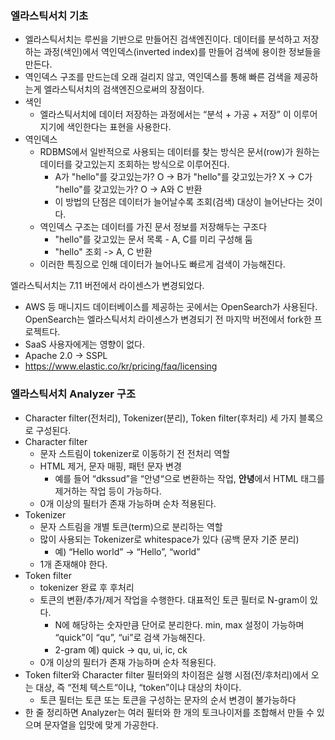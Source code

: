 ### 엘라스틱서치 기초

- 엘라스틱서치는 루씬을 기반으로 만들어진 검색엔진이다. 데이터를 분석하고 저장하는 과정(색인)에서 역인덱스(inverted index)를 만들어 검색에 용이한 정보들을 만든다.
- 역인덱스 구조를 만드는데 오래 걸리지 않고, 역인덱스를 통해 빠른 검색을 제공하는게 엘라스틱서치의 검색엔진으로써의 장점이다.
- 색인
    - 엘라스틱서치에 데이터 저장하는 과정에서는 “분석 + 가공 + 저장” 이 이루어지기에 색인한다는 표현을 사용한다.
- 역인덱스
    - RDBMS에서 일반적으로 사용되는 데이터를 찾는 방식은 문서(row)가 원하는 데이터를 갖고있는지 조회하는 방식으로 이루어진다.
        - A가 "hello"를 갖고있는가? O -> B가 "hello"를 갖고있는가? X -> C가 "hello"를 갖고있는가? O -> A와 C 반환
        - 이 방법의 단점은 데이터가 늘어날수록 조회(검색) 대상이 늘어난다는 것이다.
    - 역인덱스 구조는 데이터를 가진 문서 정보를 저장해두는 구조다
        - "hello"를 갖고있는 문서 목록 - A, C를 미리 구성해 둠
        - "hello" 조회 -> A, C 반환
    - 이러한 특징으로 인해 데이터가 늘어나도 빠르게 검색이 가능해진다.

엘라스틱서치는 7.11 버전에서 라이센스가 변경되었다.

- AWS 등 매니지드 데이터베이스를 제공하는 곳에서는 OpenSearch가 사용된다. OpenSearch는 엘라스틱서치 라이센스가 변경되기 전 마지막 버전에서 fork한 프로젝트다.
- SaaS 사용자에게는 영향이 없다.
- Apache 2.0 → SSPL
- https://www.elastic.co/kr/pricing/faq/licensing

### 엘라스틱서치 Analyzer 구조

- Character filter(전처리), Tokenizer(분리), Token filter(후처리) 세 가지 블록으로 구성된다.
- Character filter
    - 문자 스트림이 tokenizer로 이동하기 전 전처리 역할
    - HTML 제거, 문자 매핑, 패턴 문자 변경
        - 예를 들어 “dkssud”을 “안녕“으로 변환하는 작업, <b>안녕</b>에서 HTML 태그를 제거하는 작업 등이 가능하다.
    - 0개 이상의 필터가 존재 가능하며 순차 적용된다.
- Tokenizer
    - 문자 스트림을 개별 토큰(term)으로 분리하는 역할
    - 많이 사용되는 Tokenizer로 whitespace가 있다 (공백 문자 기준 분리)
        - 예) “Hello world” → “Hello”, “world”
    - 1개 존재해야 한다.
- Token filter
    - tokenizer 완료 후 후처리
    - 토큰의 변환/추가/제거 작업을 수행한다. 대표적인 토큰 필터로 N-gram이 있다.
        - N에 해당하는 숫자만큼 단어로 분리한다. min, max 설정이 가능하며 “quick”이 “qu”, “ui”로 검색 가능해진다.
        - 2-gram 예) quick → qu, ui, ic, ck
    - 0개 이상의 필터가 존재 가능하며 순차 적용된다.
- Token filter와 Character filter 필터와의 차이점은 실행 시점(전/후처리)에서 오는 대상, 즉 “전체 텍스트“이냐, “token”이냐 대상의 차이다.
    - 토큰 필터는 토큰 또는 토큰을 구성하는 문자의 순서 변경이 불가능하다
- 한 줄 정리하면 Analyzer는 여러 필터와 한 개의 토크나이저를 조합해서 만들 수 있으며 문자열을 입맛에 맞게 가공한다.
